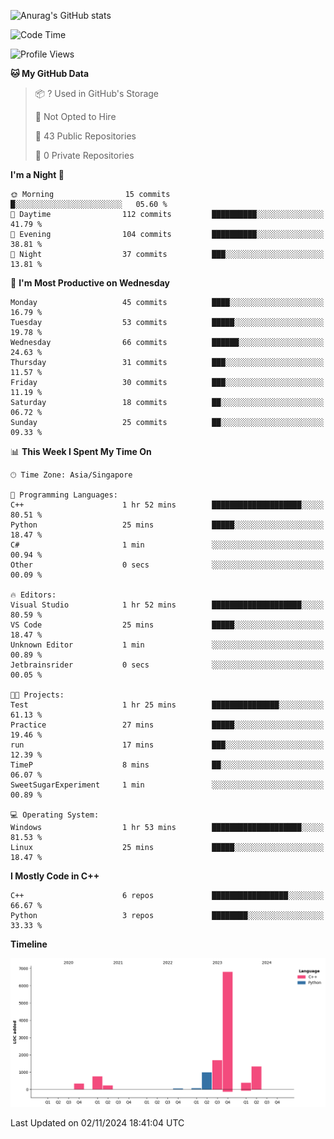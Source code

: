 ![Anurag's GitHub stats](https://github-readme-stats.vercel.app/api?username=OnePointFive99&show_icons=true&theme=transparent)

<!--START_SECTION:waka-->
![Code Time](http://img.shields.io/badge/Code%20Time-165%20hrs%207%20mins-blue)

![Profile Views](http://img.shields.io/badge/Profile%20Views-0-blue)

**🐱 My GitHub Data** 

> 📦 ? Used in GitHub's Storage 
 > 
> 🚫 Not Opted to Hire
 > 
> 📜 43 Public Repositories 
 > 
> 🔑 0 Private Repositories 
 > 
**I'm a Night 🦉** 

```text
🌞 Morning                15 commits          █░░░░░░░░░░░░░░░░░░░░░░░░   05.60 % 
🌆 Daytime                112 commits         ██████████░░░░░░░░░░░░░░░   41.79 % 
🌃 Evening                104 commits         ██████████░░░░░░░░░░░░░░░   38.81 % 
🌙 Night                  37 commits          ███░░░░░░░░░░░░░░░░░░░░░░   13.81 % 
```
📅 **I'm Most Productive on Wednesday** 

```text
Monday                   45 commits          ████░░░░░░░░░░░░░░░░░░░░░   16.79 % 
Tuesday                  53 commits          █████░░░░░░░░░░░░░░░░░░░░   19.78 % 
Wednesday                66 commits          ██████░░░░░░░░░░░░░░░░░░░   24.63 % 
Thursday                 31 commits          ███░░░░░░░░░░░░░░░░░░░░░░   11.57 % 
Friday                   30 commits          ███░░░░░░░░░░░░░░░░░░░░░░   11.19 % 
Saturday                 18 commits          ██░░░░░░░░░░░░░░░░░░░░░░░   06.72 % 
Sunday                   25 commits          ██░░░░░░░░░░░░░░░░░░░░░░░   09.33 % 
```


📊 **This Week I Spent My Time On** 

```text
🕑︎ Time Zone: Asia/Singapore

💬 Programming Languages: 
C++                      1 hr 52 mins        ████████████████████░░░░░   80.51 % 
Python                   25 mins             █████░░░░░░░░░░░░░░░░░░░░   18.47 % 
C#                       1 min               ░░░░░░░░░░░░░░░░░░░░░░░░░   00.94 % 
Other                    0 secs              ░░░░░░░░░░░░░░░░░░░░░░░░░   00.09 % 

🔥 Editors: 
Visual Studio            1 hr 52 mins        ████████████████████░░░░░   80.59 % 
VS Code                  25 mins             █████░░░░░░░░░░░░░░░░░░░░   18.47 % 
Unknown Editor           1 min               ░░░░░░░░░░░░░░░░░░░░░░░░░   00.89 % 
Jetbrainsrider           0 secs              ░░░░░░░░░░░░░░░░░░░░░░░░░   00.05 % 

🐱‍💻 Projects: 
Test                     1 hr 25 mins        ███████████████░░░░░░░░░░   61.13 % 
Practice                 27 mins             █████░░░░░░░░░░░░░░░░░░░░   19.46 % 
run                      17 mins             ███░░░░░░░░░░░░░░░░░░░░░░   12.39 % 
TimeP                    8 mins              ██░░░░░░░░░░░░░░░░░░░░░░░   06.07 % 
SweetSugarExperiment     1 min               ░░░░░░░░░░░░░░░░░░░░░░░░░   00.89 % 

💻 Operating System: 
Windows                  1 hr 53 mins        ████████████████████░░░░░   81.53 % 
Linux                    25 mins             █████░░░░░░░░░░░░░░░░░░░░   18.47 % 
```

**I Mostly Code in C++** 

```text
C++                      6 repos             █████████████████░░░░░░░░   66.67 % 
Python                   3 repos             ████████░░░░░░░░░░░░░░░░░   33.33 % 
```



**Timeline**

![Lines of Code chart](https://raw.githubusercontent.com/OnePointFive99/OnePointFive99/main/assets/bar_graph.png)


 Last Updated on 02/11/2024 18:41:04 UTC
<!--END_SECTION:waka-->

  
